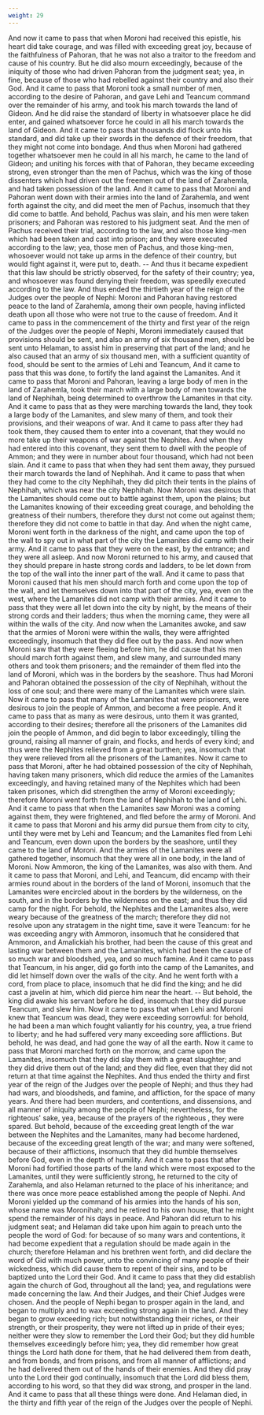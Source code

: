 ```yaml
---
weight: 29
---
```

And now it came to pass that when Moroni had received this epistle, his heart did take courage, and was filled with exceeding great joy, because of the faithfulness of Pahoran, that he was not also a traitor to the freedom and cause of his country. But he did also mourn exceedingly, because of the iniquity of those who had driven Pahoran from the judgment seat; yea, in fine, because of those who had rebelled against their country and also their God. And it came to pass that Moroni took a small number of men, according to the desire of Pahoran, and gave Lehi and Teancum command over the remainder of his army, and took  his march towards the land of Gideon. And he did raise the standard of liberty in whatsoever place he did enter, and gained whatsoever force he could in all his march towards the land of Gideon. And it came to pass that thousands did flock unto his standard, and did take up their swords in the defence of their freedom, that they might not come into bondage. And thus when Moroni had gathered together whatsoever men he could in all his march, he came to the land of Gideon; and uniting his forces with that of Pahoran, they became exceeding strong, even stronger than the men of Pachus, which was the king of those dissenters which had driven out the freemen out of the land of Zarahemla, and had taken possession of the land. And it came to pass that Moroni and Pahoran went down with their armies into the land of Zarahemla, and went forth against the city, and did meet the men of Pachus, insomuch that they did come to battle. And behold, Pachus was slain, and his men were taken prisoners; and Pahoran was restored to his judgment seat. And the men of Pachus received their trial, according to the law, and also those king-men which had been taken and cast into prison; and they were executed according to the law; yea, those men of Pachus, and those king-men, whosoever would not take up arms in the defence of their country, but would fight against it, were put to, death. -- And thus it became expedient that this law should be strictly observed, for the safety of their country; yea, and whosoever was found denying their freedom, was speedily executed according to the law. And thus ended the thirtieth year of the reign of the Judges over the people of Nephi: Moroni and Pahoran having restored peace to the land of Zarahemla, among their own people, having inflicted death upon all those who were not true to the cause of freedom. And it came to pass in the commencement of the thirty and first year of the reign of the Judges over the people of Nephi, Moroni immediately caused that provisions should be sent, and also an army of six thousand men, should be sent unto Helaman, to assist him in preserving that part of the land; and he also caused that an army of six thousand men, with a sufficient quantity of food, should be sent to the armies of Lehi and Teancum, And it came to pass that this was done, to fortify the land against the Lamanites. And it came to pass that Moroni and Pahoran, leaving a large body of men in the land of Zarahemla, took their march  with a large body of men towards the land of Nephihah, being determined to overthrow the Lamanites in that city. And it came to pass that as they were marching towards the land, they took a large body of the Lamanites, and slew many of them, and took their provisions, and their weapons of war. And it came to pass after they had took them, they caused them to enter into a covenant, that they would no more take up their weapons of war against the Nephites. And when they had entered into this covenant, they sent them to dwell with the people of Ammon; and they were in number about four thousand, which had not been slain. And it came to pass that when they had sent them away, they pursued their march towards the land of Nephihah. And it came to pass that when they had come to the city Nephihah, they did pitch their tents in the plains of Nephihah, which was near the city Nephihah. Now Moroni was desirous that the Lamanites should come out to battle against them, upon the plains; but the Lamanites knowing of their exceeding great courage, and beholding the greatness of their numbers, therefore they durst not come out against them; therefore they did not come to battle in that day. And when the night came, Moroni went forth in the darkness of the night, and came upon the top of the wall to spy out in what part of the city the Lamanites did camp with their army. And it came to pass that they were on the east, by the entrance; and they were all asleep. And now Moroni returned to his army, and caused that they should prepare in haste strong cords and ladders, to be let down from the top of the wall into the inner part of the wall. And it came to pass that Moroni caused that his men should march forth and come upon the top of the wall, and let themselves down into that part of the city, yea, even on the west, where the Lamanites did not camp with their armies. And it came to pass that they were all let down into the city by night, by the means of their strong cords and their ladders; thus when the morning came, they were all within the walls of the city. And now when the Lamanites awoke, and saw that the armies of Moroni were within the walls, they were affrighted exceedingly, insomuch that they did flee out by the pass. And now when Moroni saw that they were fleeing before him, he did cause that his men should march forth against them, and slew many, and surrounded many others and took them prisoners; and the remainder of them fled into the land  of Moroni, which was in the borders by the seashore. Thus had Moroni and Pahoran obtained the possession of the city of Nephihah, without the loss of one soul; and there were many of the Lamanites which were slain. Now it came to pass that many of the Lamanites that were prisoners, were desirous to join the people of Ammon, and become a free people. And it came to pass that as many as were desirous, unto them it was granted, according to their desires; therefore all the prisoners of the Lamanites did join the people of Ammon, and did begin to labor exceedingly, tilling the ground, raising all manner of grain, and flocks, and herds of every kind; and thus were the Nephites relieved from a great burthen; yea, insomuch that they were relieved from all the prisoners of the Lamanites. Now it came to pass that Moroni, after he had obtained possession of the city of Nephihah, having taken many prisoners, which did reduce the armies of the Lamanites exceedingly, and having retained many of the Nephites which had been taken prisones, which did strengthen the army of Moroni exceedingly; therefore Moroni went forth from the land of Nephihah to the land of Lehi. And it came to pass that when the Lamanites saw Moroni was a coming against them, they were frightened, and fled before the army of Moroni. And it came to pass that Moroni and his army did pursue them from city to city, until they were met by Lehi and Teancum; and the Lamanites fled from Lehi and Teancum, even down upon the borders by the seashore, until they came to the land of Moroni. And the armies of the Lamanites were all gathered together, insomuch that they were all in one body, in the land of Moroni. Now Ammoron, the king of the Lamanites, was also with them. And it came to pass that Moroni, and Lehi, and Teancum, did encamp with their armies round about in the borders of the land of Moroni, insomuch that the Lamanites were encircled about in the borders by the wilderness, on the south, and in the borders by the wilderness on the east; and thus they did camp for the night. For behold, the Nephites and the Lamanites also, were weary because of the greatness of the march; therefore they did not resolve upon any stratagem in the night time, save it were Teancum: for he was exceeding angry with Ammoron, insomuch that he considered that Ammoron, and Amalickiah his brother, had been the cause of this great and lasting war between them and the Lamanites,  which had been the cause of so much war and bloodshed, yea, and so much famine. And it came to pass that Teancum, in his anger, did go forth into the camp of the Lamanites, and did let himself down over the walls of the city. And he went forth with a cord, from place to place, insomuch that he did find the king; and he did cast a javelin at him, which did pierce him near the heart. -- But behold, the king did awake his servant before he died, insomuch that they did pursue Teancum, and slew him. Now it came to pass that when Lehi and Moroni knew that Teancum was dead, they were exceeding sorrowful: for behold, he had been a man which fought valiantly for his country, yea, a true friend to liberty; and he had suffered very many exceeding sore afflictions. But behold, he was dead, and had gone the way of all the earth. Now it came to pass that Moroni marched forth on the morrow, and came upon the Lamanites, insomuch that they did slay them with a great slaughter; and they did drive them out of the land; and they did flee, even that they did not return at that time against the Nephites. And thus ended the thirty and first year of the reign of the Judges over the people of Nephi; and thus they had had wars, and bloodsheds, and famine, and affliction, for the space of many years. And there had been murders, and contentions, and dissensions, and all manner of iniquity among the people of Nephi; nevertheless, for the righteous' sake, yea, because of the prayers of the righteous , they were spared. But behold, because of the exceeding great length of the war between the Nephites and the Lamanites, many had become hardened, because of the exceeding great length of the war; and many were softened, because of their afflictions, insomuch that they did humble themselves before God, even in the depth of humility. And it came to pass that after Moroni had fortified those parts of the land which were most exposed to the Lamanites, until they were sufficiently strong, he returned to the city of Zarahemla, and also Helaman returned to the place of his inheritance; and there was once more peace established among the people of Nephi. And Moroni yielded up the command of his armies into the hands of his son, whose name was Moronihah; and he retired to his own house, that he might spend the remainder of his days in peace. And Pahoran did return to his judgment seat; and Helaman did take upon him again to preach unto the people the word of God: for because of  so many wars and contentions, it had become expedient that a regulation should be made again in the church; therefore Helaman and his brethren went forth, and did declare the word of Gid with much power, unto the convincing of many people of their wickedness, which did cause them to repent of their sins, and to be baptized unto the Lord their God. And it came to pass that they did establish again the church of God, throughout all the land; yea, and regulations were made concerning the law. And their Judges, and their Chief Judges were chosen. And the people of Nephi began to prosper again in the land, and began to multiply and to wax exceeding strong again in the land. And they began to grow exceeding rich; but notwithstanding their riches, or their strength, or their prosperity, they were not lifted up in pride of their eyes; neither were they slow to remember the Lord their God; but they did humble themselves exceedingly before him; yea, they did remember how great things the Lord hath done for them, that he had delivered them from death, and from bonds, and from prisons, and from all manner of afflictions; and he had delivered them out of the hands of their enemies. And they did pray unto the Lord their god continually, insomuch that the Lord did bless them, according to his word, so that they did wax strong, and prosper in the land. And it came to pass that all these things were done. And Helaman died, in the thirty and fifth year of the reign of the Judges over the people of Nephi.
